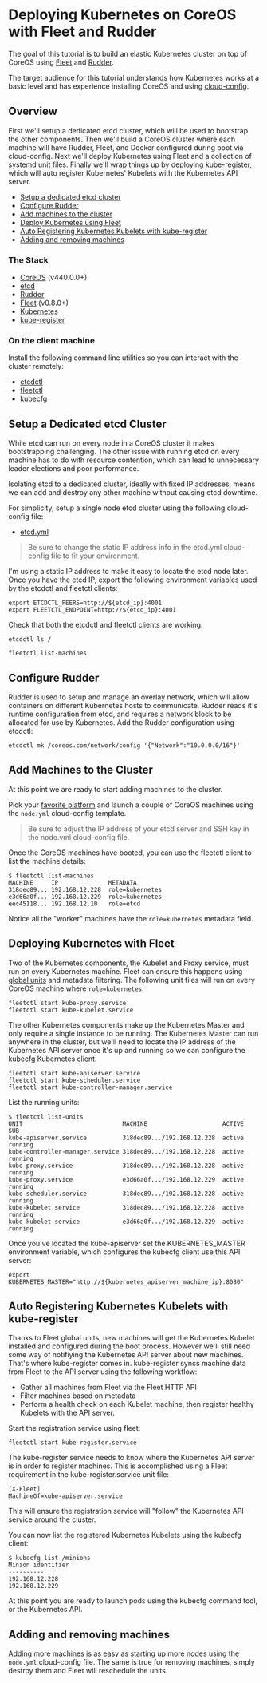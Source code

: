 # Deploying Kubernetes on CoreOS with Fleet and Rudder

The goal of this tutorial is to build an elastic Kubernetes cluster on top of CoreOS using [Fleet](https://github.com/coreos/fleet) and [Rudder](https://github.com/coreos/rudder).

The target audience for this tutorial understands how Kubernetes works at a basic level and has experience installing CoreOS and using [cloud-config](https://coreos.com/docs/cluster-management/setup/cloudinit-cloud-config).

## Overview

First we'll setup a dedicated etcd cluster, which will be used to bootstrap the other components. Then we'll build a CoreOS cluster where each machine will have Rudder, Fleet, and Docker configured during boot via cloud-config. Next we'll deploy Kubernetes using Fleet and a collection of systemd unit files. Finally we'll wrap things up by deploying [kube-register](https://github.com/kelseyhightower/kube-register), which will auto register Kubernetes' Kubelets with the Kubernetes API server.

* [Setup a dedicated etcd cluster](#setup-a-dedicated-etcd-cluster)
* [Configure Rudder](#configure-rudder)
* [Add machines to the cluster](#add-machines-to-the-cluster)
* [Deploy Kubernetes using Fleet](#deploying-kubernetes-with-fleet)
* [Auto Registering Kubernetes Kubelets with kube-register](#auto-registering-kubernetes-kubelets-with-kube-register)
* [Adding and removing machines](#adding-and-removing-machines)

### The Stack

* [CoreOS](https://coreos.com) (v440.0.0+)
* [etcd](https://github.com/coreos/etcd)
* [Rudder](https://github.com/coreos/rudder)
* [Fleet](https://github.com/coreos/fleet) (v0.8.0+)
* [Kubernetes](https://github.com/GoogleCloudPlatform/kubernetes)
* [kube-register](https://github.com/kelseyhightower/kube-register)

### On the client machine

Install the following command line utilities so you can interact with the cluster remotely:

* [etcdctl](https://github.com/coreos/etcdctl)
* [fleetctl](https://github.com/coreos/fleet)
* [kubecfg](https://github.com/GoogleCloudPlatform/kubernetes)

## Setup a Dedicated etcd Cluster

While etcd can run on every node in a CoreOS cluster it makes bootstrapping challenging. The other issue with running etcd on every machine has to do with resource contention, which can lead to unnecessary leader elections and poor performance.

Isolating etcd to a dedicated cluster, ideally with fixed IP addresses, means we can add and destroy any other machine without causing etcd downtime.

For simplicity, setup a single node etcd cluster using the following cloud-config file:

* [etcd.yml](configs/etcd.yml)

> Be sure to change the static IP address info in the etcd.yml cloud-config file to fit your environment.

I'm using a static IP address to make it easy to locate the etcd node later. Once you have the etcd IP, export the following environment variables used by the etcdctl and fleetctl clients:

```
export ETCDCTL_PEERS=http://${etcd_ip}:4001 
export FLEETCTL_ENDPOINT=http://${etcd_ip}:4001
```

Check that both the etcdctl and fleetctl clients are working:

```
etcdctl ls /
```

```
fleetctl list-machines
```

## Configure Rudder

Rudder is used to setup and manage an overlay network, which will allow containers on different Kubernetes hosts to communicate. Rudder reads it's runtime configuration from etcd, and requires a network block to be allocated for use by Kubernetes. Add the Rudder configuration using etcdctl:

```
etcdctl mk /coreos.com/network/config '{"Network":"10.0.0.0/16"}'
```

## Add Machines to the Cluster

At this point we are ready to start adding machines to the cluster. 

Pick your [favorite platform](https://coreos.com/docs/quickstart) and launch a couple of CoreOS machines using the `node.yml` cloud-config template.

> Be sure to adjust the IP address of your etcd server and SSH key in the node.yml cloud-config file.

Once the CoreOS machines have booted, you can use the fleetctl client to list the machine details:

```
$ fleetctl list-machines
MACHINE		IP		        METADATA
318dec89...	192.168.12.228	role=kubernetes
e3d66a0f...	192.168.12.229	role=kubernetes
eec45118...	192.168.12.10	role=etcd
```

Notice all the "worker" machines have the `role=kubernetes` metadata field.

## Deploying Kubernetes with Fleet

Two of the Kubernetes components, the Kubelet and Proxy service, must run on every Kubernetes machine. Fleet can ensure this happens using [global units](https://github.com/coreos/fleet/blob/master/Documentation/unit-files-and-scheduling.md#unit-scheduling) and metadata filtering. The following unit files will run on every CoreOS machine where `role=kubernetes`:

```
fleetctl start kube-proxy.service
fleetctl start kube-kubelet.service
```

The other Kubernetes components make up the Kubernetes Master and only require a single instance to be running. The Kubernetes Master can run anywhere in the cluster, but we'll need to locate the IP address of the Kubernetes API server once it's up and running so we can configure the kubecfg Kubernetes client. 

```
fleetctl start kube-apiserver.service
fleetctl start kube-scheduler.service
fleetctl start kube-controller-manager.service
```

List the running units:

```
$ fleetctl list-units
UNIT                            MACHINE                     ACTIVE  SUB
kube-apiserver.service          318dec89.../192.168.12.228  active  running
kube-controller-manager.service 318dec89.../192.168.12.228  active  running
kube-proxy.service              318dec89.../192.168.12.228  active  running
kube-proxy.service              e3d66a0f.../192.168.12.229  active  running
kube-scheduler.service          318dec89.../192.168.12.228  active  running
kube-kubelet.service            318dec89.../192.168.12.228  active  running
kube-kubelet.service            e3d66a0f.../192.168.12.229  active  running
```

Once you've located the kube-apiserver set the KUBERNETES_MASTER environment variable, which configures the kubecfg client use this API server:

```
export KUBERNETES_MASTER="http://${kubernetes_apiserver_machine_ip}:8080"
```

## Auto Registering Kubernetes Kubelets with kube-register

Thanks to Fleet global units, new machines will get the Kubernetes Kubelet installed and configured during the boot process. However we'll still need some way of notifiying the Kubernetes API server about new machines. That's where kube-register comes in. kube-register syncs machine data from Fleet to the API server using the following workflow:

* Gather all machines from Fleet via the Fleet HTTP API
* Filter machines based on metadata
* Perform a health check on each Kubelet machine, then register healthy Kubelets with the API server. 

Start the registration service using fleet:

```
fleetctl start kube-register.service
```

The kube-register service needs to know where the Kubernetes API server is in order to register machines. This is accomplished using a Fleet requirement in the kube-register.service unit file:

```
[X-Fleet]
MachineOf=kube-apiserver.service
```

This will ensure the registration service will "follow" the Kubernetes API service around the cluster.

You can now list the registered Kubernetes Kubelets using the kubecfg client:

```
$ kubecfg list /minions
Minion identifier
----------
192.168.12.228
192.168.12.229
```

At this point you are ready to launch pods using the kubecfg command tool, or the Kubernetes API.

## Adding and removing machines

Adding more machines is as easy as starting up more nodes using the `node.yml` cloud-config file. The same is true for removing machines, simply destroy them and Fleet will reschedule the units.
